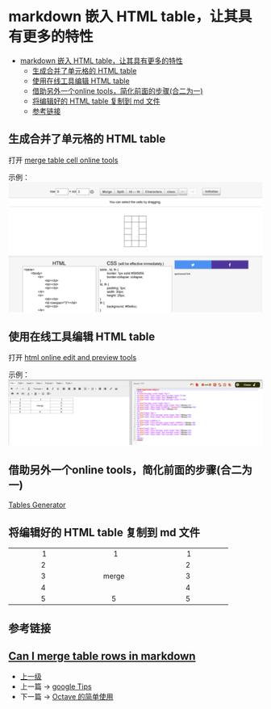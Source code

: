 # markdown 嵌入 HTML table，让其具有更多的特性


<!-- @import "[TOC]" {cmd="toc" depthFrom=1 depthTo=6 orderedList=false} -->
<!-- code_chunk_output -->

* [markdown 嵌入 HTML table，让其具有更多的特性](#markdown-嵌入-html-table让其具有更多的特性)
	* [生成合并了单元格的 HTML table](#生成合并了单元格的-html-table)
	* [使用在线工具编辑 HTML table](#使用在线工具编辑-html-table)
	* [借助另外一个online tools，简化前面的步骤(合二为一)](#借助另外一个online-tools简化前面的步骤合二为一)
	* [将编辑好的 HTML table 复制到 md 文件](#将编辑好的-html-table-复制到-md-文件)
	* [参考链接](#参考链接)

<!-- /code_chunk_output -->


## 生成合并了单元格的 HTML table

打开 [merge table cell online tools](https://tabletag.net/)

示例：
![](../images/markdownHtmlTable_201801181827_1.png)

## 使用在线工具编辑 HTML table

打开 [html online edit and preview tools ](https://html-online.com/editor/)

示例：
![](../images/markdownHtmlTable_201801181827_2.png)

## 借助另外一个online tools，简化前面的步骤(合二为一)

[Tables Generator](https://www.tablesgenerator.com/html_tables)

## 将编辑好的 HTML table 复制到 md 文件

<table style="width: 436px;">
<tbody>
<tr style="text-align: center; height: 15px;">
<td style="width: 137px; height: 15px; text-align: center;">1</td>
<td style="width: 130px; height: 15px;">&nbsp;1</td>
<td style="width: 152px; height: 15px; text-align: center;">1</td>
</tr>
<tr style="text-align: center; height: 15px;">
<td style="width: 137px; text-align: center; height: 15px;">2&nbsp;</td>
<td style="width: 130px; height: 34.6667px;" rowspan="3">merge&nbsp;</td>
<td style="width: 152px; height: 15px;">2&nbsp;</td>
</tr>
<tr style="height: 15px;">
<td style="width: 137px; text-align: center; height: 15px;">3&nbsp;</td>
<td style="width: 152px; height: 15px; text-align: center;">3&nbsp;</td>
</tr>
<tr style="height: 4.66667px;">
<td style="width: 137px; text-align: center; height: 4.66667px;">4&nbsp;</td>
<td style="width: 152px; height: 4.66667px; text-align: center;">4&nbsp;</td>
</tr>
<tr style="height: 15px;">
<td style="width: 137px; text-align: center; height: 15px;">5&nbsp;</td>
<td style="width: 130px; height: 15px; text-align: center;">5&nbsp;</td>
<td style="width: 152px; height: 15px; text-align: center;">5&nbsp;</td>
</tr>
</tbody>
</table>


## 参考链接
[Can I merge table rows in markdown
](https://stackoverflow.com/questions/46621765/can-i-merge-table-rows-in-markdown)
---
- [上一级](README.md)
- 上一篇 -> [google Tips](google_search_tips.md)
- 下一篇 -> [Octave 的简单使用](octave.md)
